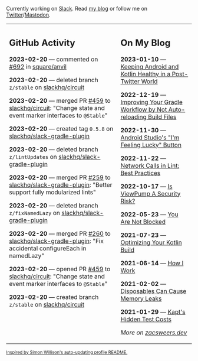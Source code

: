 Currently working on [Slack](https://slack.com/). Read [my blog](https://zacsweers.dev/) or follow me on [Twitter](https://twitter.com/ZacSweers)/[Mastodon](https://hachyderm.io/@ZacSweers).

<table><tr><td valign="top" width="60%">

## GitHub Activity
<!-- githubActivity starts -->
**2023-02-20** — commented on [#692](https://github.com/square/anvil/issues/692#issuecomment-1437448317) in [square/anvil](https://github.com/square/anvil)

**2023-02-20** — deleted branch `z/stable` on [slackhq/circuit](https://github.com/slackhq/circuit)

**2023-02-20** — merged PR [#459](https://github.com/slackhq/circuit/pull/459) to [slackhq/circuit](https://github.com/slackhq/circuit): "Change state and event marker interfaces to `@Stable`"

**2023-02-20** — created tag `0.5.8` on [slackhq/slack-gradle-plugin](https://github.com/slackhq/slack-gradle-plugin)

**2023-02-20** — deleted branch `z/lintUpdates` on [slackhq/slack-gradle-plugin](https://github.com/slackhq/slack-gradle-plugin)

**2023-02-20** — merged PR [#259](https://github.com/slackhq/slack-gradle-plugin/pull/259) to [slackhq/slack-gradle-plugin](https://github.com/slackhq/slack-gradle-plugin): "Better support fully modularized lints"

**2023-02-20** — deleted branch `z/fixNamedLazy` on [slackhq/slack-gradle-plugin](https://github.com/slackhq/slack-gradle-plugin)

**2023-02-20** — merged PR [#260](https://github.com/slackhq/slack-gradle-plugin/pull/260) to [slackhq/slack-gradle-plugin](https://github.com/slackhq/slack-gradle-plugin): "Fix accidental configureEach in namedLazy"

**2023-02-20** — opened PR [#459](https://github.com/slackhq/circuit/pull/459) to [slackhq/circuit](https://github.com/slackhq/circuit): "Change state and event marker interfaces to `@Stable`"

**2023-02-20** — created branch `z/stable` on [slackhq/circuit](https://github.com/slackhq/circuit)
<!-- githubActivity ends -->
</td><td valign="top" width="40%">

## On My Blog
<!-- blog starts -->
**2023-01-10** — [Keeping Android and Kotlin Healthy in a Post-Twitter World](https://www.zacsweers.dev/keeping-android-healthy/)

**2022-12-19** — [Improving Your Gradle Workflow by Not Auto-reloading Build Files](https://www.zacsweers.dev/improving-your-workflow-by-not-auto-reloading-build-files/)

**2022-11-30** — [Android Studio's "I'm Feeling Lucky" Button](https://www.zacsweers.dev/android-studios-im-feeling-lucky-button/)

**2022-11-22** — [Network Calls in Lint: Best Practices](https://www.zacsweers.dev/network-calls-in-lint-best-practices/)

**2022-10-17** — [Is ViewPump A Security Risk?](https://www.zacsweers.dev/is-viewpump-a-security-risk/)

**2022-05-23** — [You Are Not Blocked](https://www.zacsweers.dev/you-are-not-blocked/)

**2021-07-23** — [Optimizing Your Kotlin Build](https://www.zacsweers.dev/optimizing-your-kotlin-build/)

**2021-06-14** — [How I Work](https://www.zacsweers.dev/how-i-work/)

**2021-02-02** — [Disposables Can Cause Memory Leaks](https://www.zacsweers.dev/disposables-can-cause-memory-leaks/)

**2021-01-29** — [Kapt's Hidden Test Costs](https://www.zacsweers.dev/kapts-hidden-test-costs/)
<!-- blog ends -->
_More on [zacsweers.dev](https://zacsweers.dev/)_
</td></tr></table>

<sub><a href="https://simonwillison.net/2020/Jul/10/self-updating-profile-readme/">Inspired by Simon Willison's auto-updating profile README.</a></sub>
